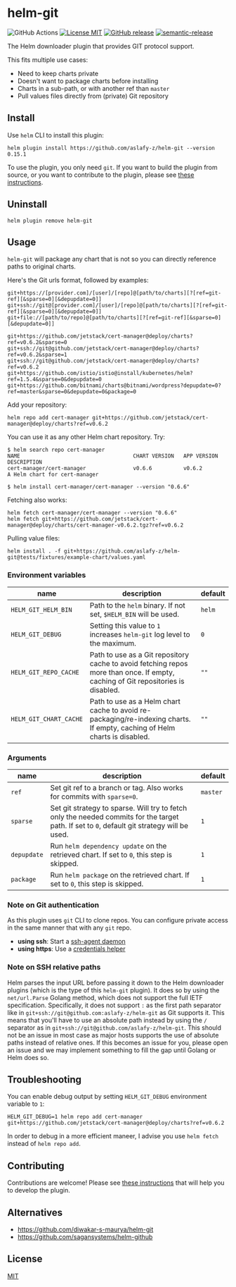 # helm-git

![GitHub Actions](https://github.com/aslafy-z/helm-git/workflows/test/badge.svg?branch=master)
[![License MIT](https://img.shields.io/badge/license-MIT-blue.svg?style=flat)](./LICENSE)
[![GitHub release](https://img.shields.io/github/tag-date/aslafy-z/helm-git.svg)](https://github.com/aslafy-z/helm-git/releases)
[![semantic-release](https://img.shields.io/badge/%20%20%F0%9F%93%A6%F0%9F%9A%80-semantic--release-e10079.svg)](https://github.com/semantic-release/semantic-release)

The Helm downloader plugin that provides GIT protocol support.

This fits multiple use cases:

- Need to keep charts private
- Doesn't want to package charts before installing
- Charts in a sub-path, or with another ref than `master`
- Pull values files directly from (private) Git repository

## Install

Use `helm` CLI to install this plugin:

    helm plugin install https://github.com/aslafy-z/helm-git --version 0.15.1

To use the plugin, you only need `git`. If you want to build the plugin from source, or you want to contribute
to the plugin, please see [these instructions](.github/CONTRIBUTING.md).

## Uninstall

    helm plugin remove helm-git

## Usage

`helm-git` will package any chart that is not so you can  directly reference paths to original charts.

Here's the Git urls format, followed by examples:

    git+https://[provider.com]/[user]/[repo]@[path/to/charts][?[ref=git-ref][&sparse=0][&depupdate=0]]
    git+ssh://git@[provider.com]/[user]/[repo]@[path/to/charts][?[ref=git-ref][&sparse=0][&depupdate=0]]
    git+file://[path/to/repo]@[path/to/charts][?[ref=git-ref][&sparse=0][&depupdate=0]]

    git+https://github.com/jetstack/cert-manager@deploy/charts?ref=v0.6.2&sparse=0
    git+ssh://git@github.com/jetstack/cert-manager@deploy/charts?ref=v0.6.2&sparse=1
    git+ssh://git@github.com/jetstack/cert-manager@deploy/charts?ref=v0.6.2
    git+https://github.com/istio/istio@install/kubernetes/helm?ref=1.5.4&sparse=0&depupdate=0
    git+https://github.com/bitnami/charts@bitnami/wordpress?depupdate=0?ref=master&sparse=0&depupdate=0&package=0

Add your repository:

    helm repo add cert-manager git+https://github.com/jetstack/cert-manager@deploy/charts?ref=v0.6.2

You can use it as any other Helm chart repository. Try:

    $ helm search repo cert-manager
    NAME                                    CHART VERSION   APP VERSION     DESCRIPTION
    cert-manager/cert-manager               v0.6.6          v0.6.2          A Helm chart for cert-manager

    $ helm install cert-manager/cert-manager --version "0.6.6"

Fetching also works:

    helm fetch cert-manager/cert-manager --version "0.6.6"
    helm fetch git+https://github.com/jetstack/cert-manager@deploy/charts/cert-manager-v0.6.2.tgz?ref=v0.6.2

Pulling value files:

    helm install . -f git+https://github.com/aslafy-z/helm-git@tests/fixtures/example-chart/values.yaml

### Environment variables

**name**|**description**|**default**
--------|---------------|-----------
`HELM_GIT_HELM_BIN`|Path to the `helm` binary. If not set, `$HELM_BIN` will be used.|`helm`
`HELM_GIT_DEBUG`|Setting this value to `1` increases `helm-git` log level to the maximum. |`0`
`HELM_GIT_REPO_CACHE`|Path to use as a Git repository cache to avoid fetching repos more than once. If empty, caching of Git repositories is disabled.|`""`
`HELM_GIT_CHART_CACHE`|Path to use as a Helm chart cache to avoid re-packaging/re-indexing charts. If empty, caching of Helm charts is disabled.|`""`

### Arguments

**name**|**description**|**default**
--------|---------------|-----------
`ref`|Set git ref to a branch or tag. Also works for commits with `sparse=0`.|`master`
`sparse`|Set git strategy to sparse. Will try to fetch only the needed commits for the target path. If set to `0`, default git strategy will be used.|`1`
`depupdate`|Run `helm dependency update` on the retrieved chart. If set to `0`, this step is skipped.|`1`
`package`|Run `helm package` on the retrieved chart. If set to `0`, this step is skipped.|`1`

### Note on Git authentication

As this plugin uses `git` CLI to clone repos. You can configure private access in the same manner that with any `git` repo.

- **using ssh**: Start a [ssh-agent daemon](https://help.github.com/articles/generating-a-new-ssh-key-and-adding-it-to-the-ssh-agent/#adding-your-ssh-key-to-the-ssh-agent)
- **using https**: Use a [credentials helper](https://git-scm.com/docs/gitcredentials)

### Note on SSH relative paths

Helm parses the input URL before passing it down to the Helm downloader plugins (which is the type of this `helm-git` plugin). It does so by using the `net/url.Parse` Golang method, which does not support the full IETF specification. Specifically, it does not support `:` as the first path separator like in `git+ssh://git@github.com:aslafy-z/helm-git` as Git supports it. This means that you'll have to use an absolute path instead by using the `/` separator as in `git+ssh://git@github.com/aslafy-z/helm-git`. This should not be an issue in most case as major hosts supports the use of absolute paths instead of relative ones.
If this becomes an issue for you, please open an issue and we may implement something to fill the gap until Golang or Helm does so.

## Troubleshooting

You can enable debug output by setting `HELM_GIT_DEBUG` environment variable to `1`:

    HELM_GIT_DEBUG=1 helm repo add cert-manager git+https://github.com/jetstack/cert-manager@deploy/charts?ref=v0.6.2

In order to debug in a more efficient maneer, I advise you use `helm fetch` instead of `helm repo add`.

## Contributing

Contributions are welcome! Please see [these instructions](.github/CONTRIBUTING.md) that will help you to develop the plugin.

## Alternatives

- <https://github.com/diwakar-s-maurya/helm-git>
- <https://github.com/sagansystems/helm-github>

## License

[MIT](LICENSE)
